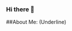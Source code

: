 ### Hi there 👋
##About Me: (Underline)


<!--
**ybrk3/ybrk3** is a ✨ _special_ ✨ repository because its `README.md` (this file) appears on your GitHub profile.

Here are some ideas to get you started:

- 🔭 I’m currently working on .Net Core & Angular
- 🌱 I’m currently learning ...
- 👯 I’m looking to collaborate on ...
- 🤔 I’m looking for help with ...
- 💬 Ask me about ...
- 📫 How to reach me: https://www.linkedin.com/in/burak-yildirim-pmp-60871545/
- 😄 Pronouns: ...
- ⚡ Fun fact: ...
-->

